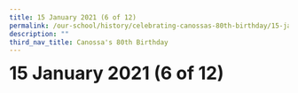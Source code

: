 ```yaml
---
title: 15 January 2021 (6 of 12)
permalink: /our-school/history/celebrating-canossas-80th-birthday/15-january-2021-6-of-12
description: ""
third_nav_title: Canossa's 80th Birthday
---
```

**<font size=6>15 January 2021 (6 of 12)</font>**
